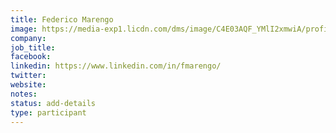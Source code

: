 ```yaml
---
title: Federico Marengo
image: https://media-exp1.licdn.com/dms/image/C4E03AQF_YMlI2xmwiA/profile-displayphoto-shrink_200_200/0/1598086082558?e=1625702400&v=beta&t=XCcFEjC_sayxqEdgNpdTw54jfgIHzom-Q1AS4j96YsM
company:
job_title:
facebook:
linkedin: https://www.linkedin.com/in/fmarengo/
twitter:
website:
notes:
status: add-details
type: participant
---
```


<!-- put more details about participant here -->

